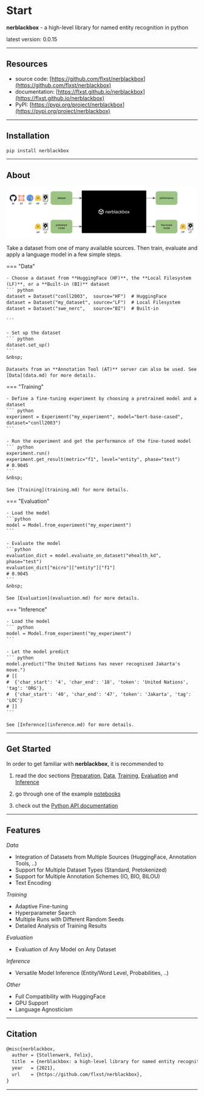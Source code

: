 # Start

**nerblackbox** - a high-level library for named entity recognition in python

latest version: 0.0.15

-----------
## Resources

* source code: [https://github.com/flxst/nerblackbox](https://github.com/flxst/nerblackbox)
* documentation: [https://flxst.github.io/nerblackbox](https://flxst.github.io/nerblackbox)
* PyPI: [https://pypi.org/project/nerblackbox](https://pypi.org/project/nerblackbox)

-----------
## Installation

``` bash
pip install nerblackbox
```

-----------
## About

![nerblackboxmain](images/nerblackbox_sources.png#main)

Take a dataset from one of many available sources.
Then train, evaluate and apply a language model 
in a few simple steps.

=== "Data"

    - Choose a dataset from **HuggingFace (HF)**, the **Local Filesystem (LF)**, or a **Built-in (BI)** dataset
    ``` python
    dataset = Dataset("conll2003",  source="HF")  # HuggingFace
    dataset = Dataset("my_dataset", source="LF")  # Local Filesystem
    dataset = Dataset("swe_nerc",   source="BI")  # Built-in

    ```

    - Set up the dataset
    ``` python
    dataset.set_up()
    ```
    &nbsp;

    Datasets from an **Annotation Tool (AT)** server can also be used. See [Data](data.md) for more details.

=== "Training"
    
    - Define a fine-tuning experiment by choosing a pretrained model and a dataset
    ``` python
    experiment = Experiment("my_experiment", model="bert-base-cased", dataset="conll2003")
    ```

    - Run the experiment and get the performance of the fine-tuned model
    ``` python
    experiment.run()
    experiment.get_result(metric="f1", level="entity", phase="test")
    # 0.9045
    ```
    &nbsp;

    See [Training](training.md) for more details.
=== "Evaluation"

    - Load the model
    ```python
    model = Model.from_experiment("my_experiment")
    ```

    - Evaluate the model
    ```python
    evaluation_dict = model.evaluate_on_dataset("ehealth_kd", phase="test")
    evaluation_dict["micro"]["entity"]["f1"]
    # 0.9045
    ```
    &nbsp;

    See [Evaluation](evaluation.md) for more details.
=== "Inference"

    - Load the model
    ``` python
    model = Model.from_experiment("my_experiment")
    ```

    - Let the model predict
    ``` python
    model.predict("The United Nations has never recognised Jakarta's move.")  
    # [[
    #  {'char_start': '4', 'char_end': '18', 'token': 'United Nations', 'tag': 'ORG'},
    #  {'char_start': '40', 'char_end': '47', 'token': 'Jakarta', 'tag': 'LOC'}
    # ]]
    ```

    See [Inference](inference.md) for more details.


-----------
## Get Started

In order to get familiar with **nerblackbox**, it is recommended to 

1. read the doc sections 
[Preparation](preparation.md), 
[Data](data.md),
[Training](training.md),
[Evaluation](evaluation.md) and
[Inference](inference.md)

2. go through one of the example [notebooks](https://github.com/flxst/nerblackbox/tree/master/notebooks) 

3. check out the [Python API documentation](python_api/overview.md)

-----------
## Features

*Data*

* Integration of Datasets from Multiple Sources (HuggingFace, Annotation Tools, ..)
* Support for Multiple Dataset Types (Standard, Pretokenized)
* Support for Multiple Annotation Schemes (IO, BIO, BILOU)
* Text Encoding

*Training*

* Adaptive Fine-tuning
* Hyperparameter Search
* Multiple Runs with Different Random Seeds
* Detailed Analysis of Training Results

*Evaluation*

* Evaluation of Any Model on Any Dataset

*Inference*

* Versatile Model Inference (Entity/Word Level, Probabilities, ..)

*Other*

* Full Compatibility with HuggingFace
* GPU Support
* Language Agnosticism


-----------
## Citation

``` tex
@misc{nerblackbox,
  author = {Stollenwerk, Felix},
  title  = {nerblackbox: a high-level library for named entity recognition in python},
  year   = {2021},
  url    = {https://github.com/flxst/nerblackbox},
}
```

-----------